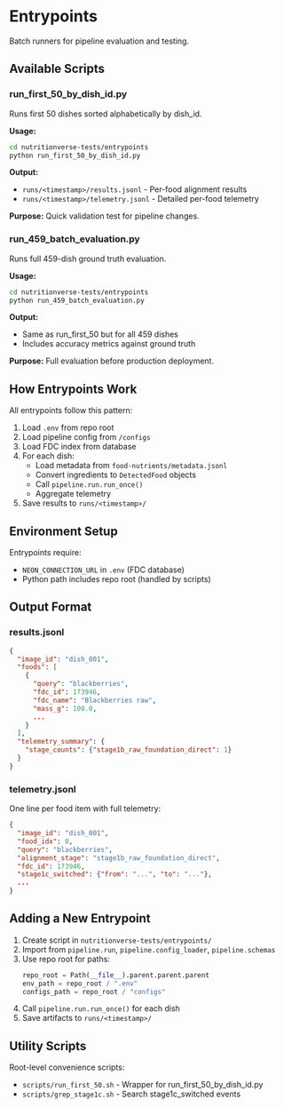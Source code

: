 # Entrypoints

Batch runners for pipeline evaluation and testing.

## Available Scripts

### run_first_50_by_dish_id.py

Runs first 50 dishes sorted alphabetically by dish_id.

**Usage:**
```bash
cd nutritionverse-tests/entrypoints
python run_first_50_by_dish_id.py
```

**Output:**
- `runs/<timestamp>/results.jsonl` - Per-food alignment results
- `runs/<timestamp>/telemetry.jsonl` - Detailed per-food telemetry

**Purpose:** Quick validation test for pipeline changes.

### run_459_batch_evaluation.py

Runs full 459-dish ground truth evaluation.

**Usage:**
```bash
cd nutritionverse-tests/entrypoints
python run_459_batch_evaluation.py
```

**Output:**
- Same as run_first_50 but for all 459 dishes
- Includes accuracy metrics against ground truth

**Purpose:** Full evaluation before production deployment.

## How Entrypoints Work

All entrypoints follow this pattern:

1. Load `.env` from repo root
2. Load pipeline config from `/configs`
3. Load FDC index from database
4. For each dish:
   - Load metadata from `food-nutrients/metadata.jsonl`
   - Convert ingredients to `DetectedFood` objects
   - Call `pipeline.run.run_once()`
   - Aggregate telemetry
5. Save results to `runs/<timestamp>/`

## Environment Setup

Entrypoints require:

- `NEON_CONNECTION_URL` in `.env` (FDC database)
- Python path includes repo root (handled by scripts)

## Output Format

### results.jsonl

```json
{
  "image_id": "dish_001",
  "foods": [
    {
      "query": "blackberries",
      "fdc_id": 173946,
      "fdc_name": "Blackberries raw",
      "mass_g": 100.0,
      ...
    }
  ],
  "telemetry_summary": {
    "stage_counts": {"stage1b_raw_foundation_direct": 1}
  }
}
```

### telemetry.jsonl

One line per food item with full telemetry:

```json
{
  "image_id": "dish_001",
  "food_idx": 0,
  "query": "blackberries",
  "alignment_stage": "stage1b_raw_foundation_direct",
  "fdc_id": 173946,
  "stage1c_switched": {"from": "...", "to": "..."},
  ...
}
```

## Adding a New Entrypoint

1. Create script in `nutritionverse-tests/entrypoints/`
2. Import from `pipeline.run`, `pipeline.config_loader`, `pipeline.schemas`
3. Use repo root for paths:
   ```python
   repo_root = Path(__file__).parent.parent.parent
   env_path = repo_root / ".env"
   configs_path = repo_root / "configs"
   ```
4. Call `pipeline.run.run_once()` for each dish
5. Save artifacts to `runs/<timestamp>/`

## Utility Scripts

Root-level convenience scripts:

- `scripts/run_first_50.sh` - Wrapper for run_first_50_by_dish_id.py
- `scripts/grep_stage1c.sh` - Search stage1c_switched events
